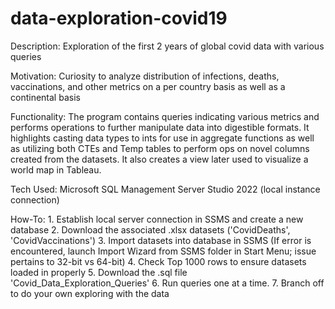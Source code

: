 # data-exploration-covid19
Description:   Exploration of the first 2 years of global covid data with various queries

Motivation:    Curiosity to analyze distribution of infections, deaths, vaccinations, and other metrics
               on a per country basis as well as a continental basis
             
Functionality: The program contains queries indicating various metrics and performs 
               operations to further manipulate data into digestible formats. It highlights
               casting data types to ints for use in aggregate functions as well as utilizing
               both CTEs and Temp tables to perform ops on novel columns created from the datasets.
               It also creates a view later used to visualize a world map in Tableau.
                
Tech Used:     Microsoft SQL Management Server Studio 2022 (local instance connection)

How-To:        1. Establish local server connection in SSMS and create a new database
               2. Download the associated .xlsx datasets ('CovidDeaths', 'CovidVaccinations')
               3. Import datasets into database in SSMS (If error is encountered, launch Import Wizard from
                  SSMS folder in Start Menu; issue pertains to 32-bit vs 64-bit)
               4. Check Top 1000 rows to ensure datasets loaded in properly
               5. Download the .sql file 'Covid_Data_Exploration_Queries'
               6. Run queries one at a time.
               7. Branch off to do your own exploring with the data
